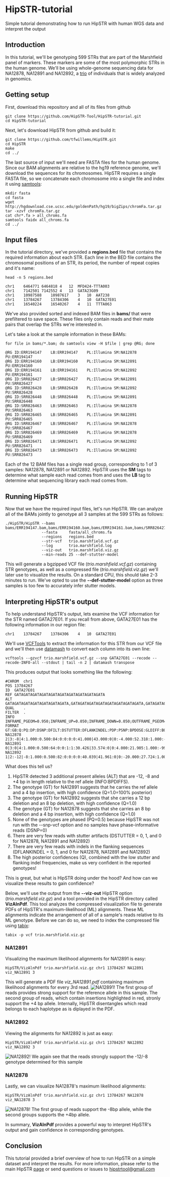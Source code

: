 # HipSTR-tutorial
Simple tutorial demonstrating how to run HipSTR with human WGS data and interpret the output

## Introduction
In this tutorial, we'll be genotyping 599 STRs that are part of the Marshfield panel of markers. These markers are some of the most polymorphic STRs in the human genome. We'll be using whole-genome sequencing data for NA12878, NA12891 and NA12892, a [trio](https://catalog.coriell.org/0/Sections/Collections/NIGMS/CEPHFamiliesDetail.aspx?PgId=441&fam=1463&) of individuals that is widely analyzed in genomics.

## Getting setup

First, download this repository and all of its files from github

    git clone https://github.com/HipSTR-Tool/HipSTR-tutorial.git
    cd HipSTR-tutorial

Next, let's download HipSTR from github and build it: 

    git clone https://github.com/tfwillems/HipSTR.git
    cd HipSTR
    make
    cd ../
    
The last source of input we'll need are FASTA files for the human genome. Since our BAM alignments are relative to the hg19 reference genome, we'll download the sequences for its chromosomes. HipSTR requires a single FASTA file, so we concatenate each chromosome into a single file and index it using [samtools](http://www.htslib.org/):

    mkdir fasta
    cd fasta
    wget http://hgdownload.cse.ucsc.edu/goldenPath/hg19/bigZips/chromFa.tar.gz
    tar -xzvf chromFa.tar.gz
    cat chr*.fa > all_chroms.fa
    samtools faidx all_chroms.fa 
    cd ../

## Input files
In the tutorial directory, we've provided a **regions.bed** file that contains the required information about each STR. Each line in the BED file contains the chromosomal positions of an STR, its period, the number of repeat copies and it's name:

    head -n 5 regions.bed
    
```
chr1	6464771	6464818	4	12	MFD424-TTTA003
chr1	7142501	7142552	4	13	GATA23G09
chr1	10987588	10987617	3	10	AAT238
chr1	13784267	13784306	4	10	GATA27E01
chr1	16540224	16540267	4	11	TTTA063
```

We've also provided sorted and indexed BAM files in **bams/** that were prefiltered to save space. These files only contain reads and their mate pairs that overlap the STRs we're interested in. 

Let's take a look at the sample information in these BAMs:

    for file in bams/*.bam; do samtools view -H $file | grep @RG; done

```
@RG	ID:ERR194147	LB:ERR194147	PL:Illumina	SM:NA12878	PU:ERR194147
@RG	ID:ERR194160	LB:ERR194160	PL:Illumina	SM:NA12891	PU:ERR194160
@RG	ID:ERR194161	LB:ERR194161	PL:Illumina	SM:NA12892	PU:ERR194161
@RG	ID:SRR826427	LB:SRR826427	PL:Illumina	SM:NA12891	PU:SRR826427
@RG	ID:SRR826428	LB:SRR826428	PL:Illumina	SM:NA12892	PU:SRR826428
@RG	ID:SRR826448	LB:SRR826448	PL:Illumina	SM:NA12891	PU:SRR826448
@RG	ID:SRR826463	LB:SRR826463	PL:Illumina	SM:NA12878	PU:SRR826463
@RG	ID:SRR826465	LB:SRR826465	PL:Illumina	SM:NA12891	PU:SRR826465
@RG	ID:SRR826467	LB:SRR826467	PL:Illumina	SM:NA12878	PU:SRR826467
@RG	ID:SRR826469	LB:SRR826469	PL:Illumina	SM:NA12878	PU:SRR826469
@RG	ID:SRR826471	LB:SRR826471	PL:Illumina	SM:NA12892	PU:SRR826471
@RG	ID:SRR826473	LB:SRR826473	PL:Illumina	SM:NA12892	PU:SRR826473
```
Each of the 12 BAM files has a single read group, corresponding to 1 of 3 samples: NA12878, NA12891 or NA12892. HipSTR uses the **SM** tags to determine what sample each read comes from and uses the **LB** tag to determine what sequencing library each read comes from.

## Running HipSTR
Now that we have the required input files, let's run HipSTR. We can analyze all of the BAMs jointly to genotype all 3 samples at the 599 STRs as follows:

```
./HipSTR/HipSTR --bams      bams/ERR194147.bam,bams/ERR194160.bam,bams/ERR194161.bam,bams/SRR826427.bam,bams/SRR826428.bam,bams/SRR826448.bam,bams/SRR826463.bam,bams/SRR826465.bam,bams/SRR826467.bam,bams/SRR826469.bam,bams/SRR826471.bam,bams/SRR826473.bam
                --fasta     fasta/all_chroms.fa
                --regions   regions.bed
                --str-vcf   trio.marshfield.vcf.gz
                --log       trio.marshfield.log
                --viz-out   trio.marshfield.viz.gz
                --min-reads 25 --def-stutter-model
```
This will generate a bgzipped VCF file (*trio.marshfield.vcf.gz*) containing STR genotypes, as well as a compressed file (*trio.marshfield.viz.gz*) we'll later use to visualize the results. On a standard CPU, this should take 2-3 minutes to run. We've opted to use the **--def-stutter-model** option as three samples is too few to accurately infer stutter models.


## Interpreting HipSTR's output
To help understand HipSTR's output, lets examine the VCF information for the STR named GATA27E01. If you recall from above, GATA27E01 has the following information in our region file: 

    chr1	13784267	13784306	4	10	GATA27E01

We'll use [VCFTools](https://vcftools.github.io/man_latest.html) to extract the information for this STR from our VCF file and we'll then use [datamash](https://www.gnu.org/software/datamash/) to convert each column into its own line:

    vcftools --gzvcf trio.marshfield.vcf.gz --snp GATA27E01 --recode --recode-INFO-all --stdout | tail -n 2 | datamash transpose
This produces output that looks something like the following:
```
#CHROM	chr1
POS	13784267
ID	GATA27E01
REF	GATAGATAGATAGATAGATAGATAGATAGATAGATAGATA
ALT	GATAGATAGATAGATAGATAGATAGATA,GATAGATAGATAGATAGATAGATAGATAGATA,GATAGATAGATAGATAGATAGATAGATAGATAGATAGATAGATA
QUAL	.
FILTER	.
INFO	INFRAME_PGEOM=0.950;INFRAME_UP=0.050;INFRAME_DOWN=0.050;OUTFRAME_PGEOM=0.950;OUTFRAME_UP=0.010;OUTFRAME_DOWN=0.010;START=13784267;END=13784306;PERIOD=4;NSKIP=0;NFILT=0;BPDIFFS=-12,-8,4;DP=230;DSNP=0;DFILT=0;DSTUTTER=1;DFLANKINDEL=1;AN=6;REFAC=1;AC=1,2,2
FORMAT	GT:GB:Q:PQ:DP:DSNP:DFILT:DSTUTTER:DFLANKINDEL:PDP:PSNP:BPDOSE:GLDIFF:BQ:ALLREADS:MALLREADS
NA12878	2|3:-8|4:1.000:0.500:84:0:0:0:0:41.000|43.000:0|0:-4.000:52.318:1.000:-999|14;-8|31;4|39:-8|37;4|39
NA12891	0|3:0|4:1.000:0.500:64:0:0:1:1:30.426|33.574:0|0:4.000:21.905:1.000:-999|9;0|28;4|27:0|27;4|27;8|1
NA12892	1|2:-12|-8:1.000:0.500:82:0:0:0:0:40.039|41.961:0|0:-20.000:27.724:1.000:-999|9;-12|34;-8|39:-12|38;-8|41
```
What does this tell us?

1. HipSTR detected 3 additional present alleles (ALT) that are -12, -8 and +4 bp in length relative to the ref allele (INFO:BPDIFFS).
2. The genotype (GT) for NA12891 suggests that he carries the ref allele and a 4 bp insertion, with high confidence (Q=1.0=100% posterior)
3. The genotype (GT) for NA12892 suggests that she carries a 12 bp deletion and an 8 bp deletion, with high confidence (Q=1.0)
4. The genotype (GT) for NA12878 suggests that she carries an 8 bp deletion and a 4 bp insertion, with high confidence (Q=1.0)
5. None of the genotypes are phased (PQ=0.5) because HipSTR was not run with the --snp-vcf option and no samples have phase-informative reads (DSNP=0)
6. There are very few reads with stutter artifacts (DSTUTTER = 0, 1, and 0 for NA12878, NA12891 and NA12892)
7. There are very few reads with indels in the flanking sequences (DFLANKINDEL = 0, 1, and 0 for NA12878, NA12891 and NA12892)
8. The high posterior confidences (Q), combined with the low stutter and flanking indel frequencies, make us very confident in the reported genotypes!

This is great, but what is HipSTR doing under the hood? And how can we visualize these results to gain confidence? 

Below, we'll use the output from the **--viz-out** HipSTR option (*trio.marshfield.viz.gz*) and a tool provided in the HipSTR directory called **VizAlnPdf**. This tool analyzes the compressed visualization file to generate PDFs of HipSTR's maximum-likelihood (ML) alignments. These ML alignments indicate the arrangement of all of a sample's reads relative to its ML genotype. Before we can do so, we need to index the compressed file using [tabix](http://www.htslib.org/doc/tabix.html):

    tabix -p vcf trio.marshfield.viz.gz

### NA12891
Visualizing the maximum likelihood alignments for NA12891 is easy: 
    
    HipSTR/VizAlnPdf trio.marshfield.viz.gz chr1 13784267 NA12891 viz_NA12891 3
This will generate a PDF file *viz_NA12891.pdf* containing maximum likelihood alignments for every *3*rd read.
![NA12891!](https://raw.githubusercontent.com/HipSTR-Tool/HipSTR-tutorial/master/viz_NA12891.png)
The first group of reads provides strong support for the reference allele in this sample. The second group of reads, which contain insertions highlighted in red, stronly support the +4 bp allele. Internally, HipSTR disentangles which read belongs to each haplotype as is diplayed in the PDF.

### NA12892
Viewing the alignments for NA12892 is just as easy:

    HipSTR/VizAlnPdf trio.marshfield.viz.gz chr1 13784267 NA12892 viz_NA12892 3
![NA12892!](https://raw.githubusercontent.com/HipSTR-Tool/HipSTR-tutorial/master/viz_NA12892.png)
We again see that the reads strongly support the -12/-8 genotype determined for this sample

### NA12878
Lastly, we can visualize NA12878's maximum likelihood alignments:

    HipSTR/VizAlnPdf trio.marshfield.viz.gz chr1 13784267 NA12878 viz_NA12878 3

![NA12878!](https://raw.githubusercontent.com/HipSTR-Tool/HipSTR-tutorial/master/viz_NA12878.png)
The first group of reads support the -8bp allele, while the second groups supports the +4bp allele.

In summary, **VizAlnPdf** provides a powerful way to interpret HipSTR's output and gain confidence in corresponding genotypes.

## Conclusion
This tutorial provided a brief overview of how to run HipSTR on a simple dataset and interpret the results. For more information, please refer to the main HipSTR [page](https://hipstr-tool.github.io/HipSTR/) or send questions or issues to hipstrtool@gmail.com  
